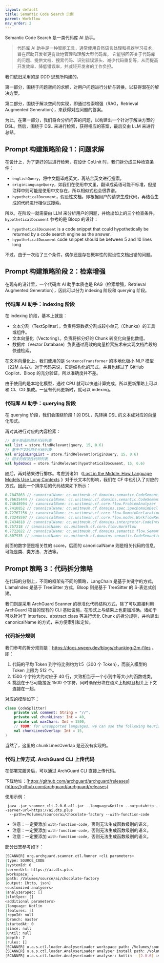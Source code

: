 ```yaml
---
layout: default
title: Semantic Code Search 示例
parent: Workflow
nav_order: 2
---
```


Semantic Code Search 是一类代码库 AI 助手。

> 代码库 AI 助手是一种智能工具，通常使用自然语言处理和机器学习技术，旨在帮助开发者更有效地管理和理解大型代码库。
> 它能够回答关于代码库的问题、提供文档、搜索代码、识别错误源头、减少代码重复等，从而提高开发效率、降低错误率，并减轻开发者的工作负担。

我们依旧采用的是 DDD 思想所构建的。

第一部分，围绕于问题空间的求解，对用户问题进行分析与转换，以获得潜在的解决方案。

第二部分，围绕于解决空间的实现，即通过检索增强（RAG，Retrieval Augmented Generation），来获得对应问题的答案。

为此，在第一部分，我们将会分析问答的问题，以构建出一个针对于解决方案的 DSL。然后，围绕于 DSL 来进行检索，获得相应的答案，最后交由
LLM 来进行总结。

## Prompt 构建策略阶段 1：问题求解

在设计上，为了更好的进进行检索，在设计 CoUnit 时，我们拆分成三种检查条件：

- `englishQuery`，将中文翻译成英文，再结合英文进行搜索。
- `originLanguageQuery`，如我们在使用中文里，翻译成英语可能不标准，但是注释中则可能是使用中文存在，所以相似式也会很靠谱。
- `hypotheticalDocument`，假设性文档，即根据用户的请求生成代码，再结合生成的代码进行相似式搜索。

所以，在阶段一就需要由 LLM 来分析用户的问题，并给出如上的三个检查条件。`hypotheticalDocument` 参考的是 Bloop 的设计：

- `hypotheticalDocument` is a code snippet that could hypothetically be returned by a code search engine as the answer.
- `hypotheticalDocument` code snippet should be between 5 and 10 lines long

不过，由于一次给了三个条件，偶尔还是存在概率性的假设性文档出错的问题。

## Prompt 构建策略阶段 2：检索增强

在现有的设计里，一个代码库 AI 助手本质也是 RAG（检索增强，Retrieval Augmented Generation），因此可以分为 indexing 阶段和
querying 阶段。

### 代码库 AI 助手：indexing 阶段

在 indexing 阶段，基本上就是：

- 文本分割（TextSplitter）。负责将源数据分割成较小单元（Chunks）的工具或组件。
- 文本向量化（Vectoring）。负责将拆分好的 Chunk 转变化向量化数组。
- 数据库（Vector Database）负责通过高效的向量检索技术来实现文档片段的快速检索。

在文本向量化上，我们使用的是 `SentenceTransformer` 的本地化极小 NLP 模型（22M 左右）。对于代码来说，它是结构化的形式，并且也经过了
GitHub Copilot、Bloop 的充分验证，所以准确度并不差。

由于使用的是本地化模型，通过 CPU 就可以快速计算完成，所以更新策略上可以和 CI、CD 集成。一旦有代码更新时，就可以 indexing。

### 代码库 AI 助手：querying 阶段

在 querying 阶段，我们会围绕阶段 1 的 DSL，先转换 DSL 的文本成对应的向量化形式。

再对其进行对应的内容检索：

```kotlin
// 基于英语的相关代码列表
val list = store.findRelevant(query, 15, 0.6)
// 基于中文的相关代码列表
val originLangList = store.findRelevant(originQuery, 15, 0.6)
// 相关的假设性代码列表
val hydeDocs = store.findRelevant(hypotheticalDocument, 15, 0.6)        
```

随后，再对结果进行排序。考虑到诸如 《[Lost in the Middle: How Language Models Use Long Contexts](https://arxiv.org/abs/2307.03172)
》对于长文本的影响，我们在 CF 中也引入了对应的方式，因此一个排序后的代码结果如下所示：

```kotlin
0.7847863 // canonicalName: cc.unitmesh.cf.domains.semantic.CodeSemanticWorkflowTest
0.76635444 // canonicalName: cc.unitmesh.cf.domains.semantic.CodeSemanticDecl
0.74648994 // canonicalName: cc.unitmesh.cf.core.flow.ProblemAnalyzer
0.7410852 // canonicalName: cc.unitmesh.cf.domains.spec.SpecDomainDecl
0.72767156 // canonicalName: cc.unitmesh.cf.core.flow.DomainDeclaration
0.73245597 // canonicalName: cc.unitmesh.cf.core.flow.model.WorkflowResult
0.7434818 // canonicalName: cc.unitmesh.cf.domains.interpreter.CodeInterpreterWorkflow.execute
0.757218 // canonicalName: cc.unitmesh.cf.core.flow.Workflow
0.7722022 // canonicalName: cc.unitmesh.cf.domains.semantic.flow.SemanticProblemAnalyzer
0.807935 // canonicalName: cc.unitmesh.cf.domains.semantic.CodeSemanticWorkflow.execute
```

前面的数字便是相关性的 score，后面的 canonicalName 则是相关代码的信息，可能是类、类方法、方法等。

## Prompt 策略 3：代码拆分策略

在代码的分割上，不同的框架有不同的策略，LangChain 是基于关键字的方式，LlamaIndex 是基于 TreeSitter 方式，Bloop 则是基于
TreeSitter 的 S-表达式创建。

我们则是采用 ArchGuard Scanner 的标准化代码结构方式，除了可以直接利用 ArchGuard 项目的现有的 CLI
基础设施，在形式上与结果上也更加准确。诸如于可以针对于 Interface、abstract class 等进行优化 Chunk 的拆分规则，并构建出
canonicalName 的方式，来方便索引和定位。

### 代码拆分规则

我们参考的折分规则是：https://docs.sweep.dev/blogs/chunking-2m-files 。即：

1. 代码的平均 Token 到字符比例约为1:5（300 个 Token），而嵌入模型的 Token 上限为 512 个。
2. 1500 个字符大约对应于 40 行，大致相当于一个小到中等大小的函数或类。
3. 挑战在于尽可能接近 1500 个字符，同时确保分块在语义上相似且相关上下文连接在一起。

对应的模型如下：

```kotlin
class CodeSplitter(
    private val comment: String = "//",
    private val chunkLines: Int = 40,
    private val maxChars: Int = 1500,
    // TODO: for unsupported languages, we can use the following heuristic to split the code
    val chunkLinesOverlap: Int = 15,
)
```

当然了，这里的 chunkLinesOverlap 是还没有实现的。

### 代码上传方式. ArchGuard CLI 上传代码

在部署完服务后，可以通过 ArchGuard CLI 直接上传代码。

下载地址：[https://github.com/archguard/archguard/releases](https://github.com/archguard/archguard/releases)

使用示例：

```
 java -jar scanner_cli-2.0.6-all.jar --language=Kotlin --output=http --server-url=https://ai.dts.plus
  --path=/Volumes/source/ai/chocolate-factory --with-function-code
```

- 注意：一定要添加 `with-function-code`，否则无法生成函数级别的语义。
- 注意：一定要添加 `with-function-code`，否则无法生成函数级别的语义。
- 注意：一定要添加 `with-function-code`，否则无法生成函数级别的语义。

部分日志参考如下：

```bash
[SCANNER] org.archguard.scanner.ctl.Runner <cli parameters>
|type: SOURCE_CODE
|systemId: 0
|serverUrl: https://ai.dts.plus
|workspace: .
|path: /Volumes/source/ai/chocolate-factory
|output: [http, json]
<customized analysers>
|analyzerSpec: []
|slotSpec: []
<additional parameters>
|language: Kotlin
|features: []
|repoId: null
|branch: master
|startedAt: 0
|since: null
|until: null
|depth: 7
|rules: []
[SCANNER] o.a.s.ctl.loader.AnalyserLoader workspace path: /Volumes/source/archguard/archguard-backend
[SCANNER] o.a.s.ctl.loader.AnalyserLoader analyser install path: /Volumes/source/archguard/archguard-backend/dependencies/analysers
[SCANNER] o.a.s.ctl.loader.AnalyserLoader analyser: kotlin - [2.0.6] is installed
```

